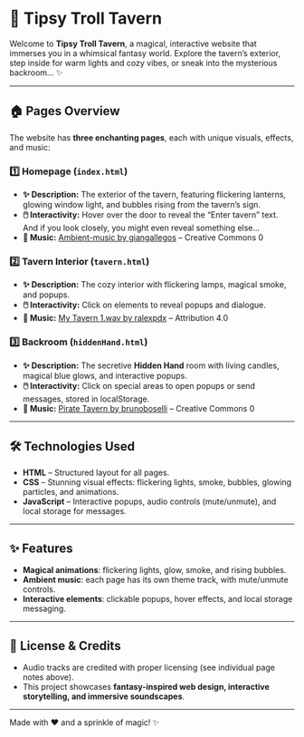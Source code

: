 # 🧌 Tipsy Troll Tavern

Welcome to **Tipsy Troll Tavern**, a magical, interactive website that immerses you in a whimsical fantasy world. Explore the tavern’s exterior, step inside for warm lights and cozy vibes, or sneak into the mysterious backroom… ✨

---

## 🏠 Pages Overview

The website has **three enchanting pages**, each with unique visuals, effects, and music:

### 1️⃣ Homepage (`index.html`)  
- **✨ Description:** The exterior of the tavern, featuring flickering lanterns, glowing window light, and bubbles rising from the tavern’s sign.  
- **🖱️ Interactivity:** Hover over the door to reveal the “Enter tavern” text. And if you look closely, you might even reveal something else...  
- **🎵 Music:** [Ambient-music by giangallegos](https://freesound.org/s/812170/) – Creative Commons 0  

### 2️⃣ Tavern Interior (`tavern.html`)  
- **✨ Description:** The cozy interior with flickering lamps, magical smoke, and popups.  
- **🖱️ Interactivity:** Click on elements to reveal popups and dialogue. 
- **🎵 Music:** [My Tavern 1.wav by ralexpdx](https://freesound.org/s/321220/) – Attribution 4.0  

### 3️⃣ Backroom (`hiddenHand.html`)  
- **✨ Description:** The secretive **Hidden Hand** room with living candles, magical blue glows, and interactive popups.  
- **🖱️ Interactivity:** Click on special areas to open popups or send messages, stored in localStorage.  
- **🎵 Music:** [Pirate Tavern by brunoboselli](https://freesound.org/s/695295/) – Creative Commons 0  

---

## 🛠️ Technologies Used

- **HTML** – Structured layout for all pages.  
- **CSS** – Stunning visual effects: flickering lights, smoke, bubbles, glowing particles, and animations.  
- **JavaScript** – Interactive popups, audio controls (mute/unmute), and local storage for messages.  

---

## ✨ Features

- **Magical animations**: flickering lights, glow, smoke, and rising bubbles.  
- **Ambient music**: each page has its own theme track, with mute/unmute controls.  
- **Interactive elements**: clickable popups, hover effects, and local storage messaging.  

---

## 📜 License & Credits

- Audio tracks are credited with proper licensing (see individual page notes above).  
- This project showcases **fantasy-inspired web design, interactive storytelling, and immersive soundscapes**.

---

Made with ❤️ and a sprinkle of magic! ✨